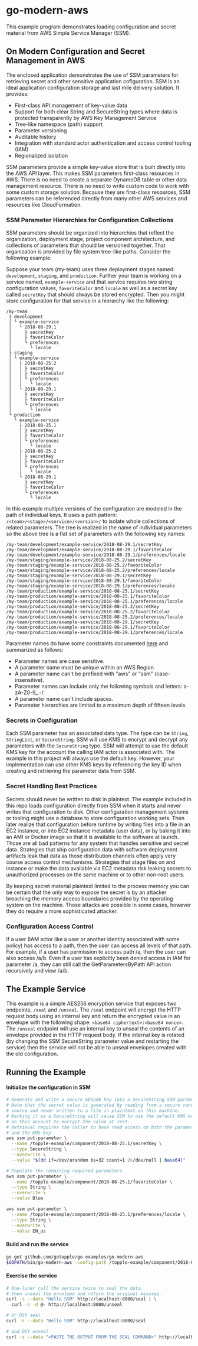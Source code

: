 # go-modern-aws

This example program demonstrates loading configuration and secret material from AWS Simple Service Manager (SSM).

## On Modern Configuration and Secret Management in AWS

The enclosed application demonstrates the use of SSM parameters for retrieving secret and other sensitive application cofiguration.  SSM is an ideal application configuration storage and last mile delivery solution. It provides:

* First-class API management of key-value data
* Support for both clear String and SecureString types where data is protected transparently by AWS Key Management Service
* Tree-like namespace (path) support
* Parameter versioning
* Auditable history
* Integration with standard actor authentication and access control tooling (IAM)
* Regionalized isolation

SSM parameters provide a simple key-value store that is built directly into the AWS API layer. This makes SSM parameters first-class resources in AWS. There is no need to create a separate DynamoDB table or other data management resource. There is no need to write custom code to work with some custom storage solution. Because they are first-class resources, SSM parameters can be referenced directly from many other AWS services and resources like CloudFormation.

### SSM Parameter Hierarchies for Configuration Collections

SSM parameters should be organized into hierarchies that reflect the organization, deployment stage, project component architecture, and collections of parameters that should be versioned together. That organization is provided by file system tree-like paths. Consider the following example:

Suppose your team (my-team) uses three deployment stages named: `development`, `staging`, and `production`. Further your team is working on a service named, `example-service` and that service requires two string configuration values, `favoriteColor` and `locale` as well as a secret key called `secretKey` that should always be stored encrypted.  Then you might store configuration for that service in a hierarchy like the following:

```
/my-team
 ├ development
 │ └ example-service
 │   └ 2018-08-29.1
 │     ├ secretKey
 │     ├ favoriteColor
 │     └ preferences
 │       └ locale
 ├ staging
 │ └ example-service
 │   ├ 2018-08-25.2
 │   │ ├ secretKey
 │   │ ├ favoriteColor
 │   │ └ preferences
 │   │   └ locale
 │   └ 2018-08-29.1
 │     ├ secretKey
 │     ├ favoriteColor
 │     └ preferences
 │       └ locale
 └ production
   └ example-service
     ├ 2018-08-25.1
     │ ├ secretKey
     │ ├ favoriteColor
     │ └ preferences
     │   └ locale
     ├ 2018-08-25.2
     │ ├ secretKey
     │ ├ favoriteColor
     │ └ preferences
     │   └ locale
     └ 2018-08-29.1
       ├ secretKey
       ├ favoriteColor
       └ preferences
         └ locale
```

In this example multiple versions of the configuration are modeled in the path of individual keys. It uses a path pattern: `/<team>/<stage>/<service>/<version>/` to isolate whole collections of related parameters. The tree is realized in the name of individual parameters so the above tree is a flat set of parameters with the following key names:

```
/my-team/development/example-service/2018-08-29.1/secretKey
/my-team/development/example-service/2018-08-29.1/favoriteColor
/my-team/development/example-service/2018-08-29.1/preferences/locale
/my-team/staging/example-service/2018-08-25.2/secretKey
/my-team/staging/example-service/2018-08-25.2/favoriteColor
/my-team/staging/example-service/2018-08-25.2/preferences/locale
/my-team/staging/example-service/2018-08-29.1/secretKey
/my-team/staging/example-service/2018-08-29.1/favoriteColor
/my-team/staging/example-service/2018-08-29.1/preferences/locale
/my-team/production/example-service/2018-08-25.1/secretKey
/my-team/production/example-service/2018-08-25.1/favoriteColor
/my-team/production/example-service/2018-08-25.1/preferences/locale
/my-team/production/example-service/2018-08-25.2/secretKey
/my-team/production/example-service/2018-08-25.2/favoriteColor
/my-team/production/example-service/2018-08-25.2/preferences/locale
/my-team/production/example-service/2018-08-29.1/secretKey
/my-team/production/example-service/2018-08-29.1/favoriteColor
/my-team/production/example-service/2018-08-29.1/preferences/locale
```

Parameter names do have some constraints documented [here](https://docs.aws.amazon.com/systems-manager/latest/userguide/sysman-parameter-name-constraints.html) and summarized as follows:

* Parameter names are case sensitive.
* A parameter name must be unique within an AWS Region
* A parameter name can't be prefixed with "aws" or "ssm" (case-insensitive).
* Parameter names can include only the following symbols and letters: a-zA-Z0-9\_.-/
* A parameter name can't include spaces.
* Parameter hierarchies are limited to a maximum depth of fifteen levels.

### Secrets in Configuration

Each SSM parameter has an associated data type. The type can be `String`, `StringList`, or `SecureString`. SSM will use KMS to encrypt and decrypt any parameters with the `SecureString` type. SSM will attempt to use the default KMS key for the account the calling IAM actor is associated with. The example in this project will always use the default key. However, your implementation can use other KMS keys by referencing the key ID when creating and retrieving the parameter data from SSM.

### Secret Handling Best Practices

Secrets should never be written to disk in plaintext. The example included in this repo loads configuration directly from SSM when it starts and never writes that configuration to disk. Other configuration management systems or tooling might use a database to store configuration working sets. Then later realize that configuration before runtime by writing files into a file in an EC2 instance, or into EC2 instance metadata (user data), or by baking it into an AMI or Docker image so that it is available to the software at launch. Those are all bad patterns for any system that handles sensitive and secret data. Strategies that ship configuration data with software deployment artifacts leak that data as those distribution channels often apply very course access control mechanisms. Strategies that stage files on and instance or make the data available via EC2 metadata risk leaking secrets to unauthorized processes on the same machine or to other non-root users. 

By keeping secret material plaintext limited to the process memory you can be certain that the only way to expose the secret is by an attacker breaching the memory access boundaries provided by the operating system on the machine. Those attacks are possible in some cases, however they do require a more sophisticated attacker.

### Configuration Access Control

If a user (IAM actor like a user or another identity associated with some policy) has access to a path, then the user can access all levels of that path. For example, if a user has permission to access path /a, then the user can also access /a/b. Even if a user has explicitly been denied access in IAM for parameter /a, they can still call the GetParametersByPath API action recursively and view /a/b.

## The Example Service

This example is a simple AES256 encryption service that exposes two endpoints, `/seal` and `/unseal`. The `/seal` endpoint will encrypt the HTTP request body using an internal key and return the encrypted value in an envelope with the following shape: `<base64 ciphertext>:<base64 nonce>`. The `/unseal` endpoint will use an internal key to unseal the contents of an envelope provided in the HTTP request body. If the internal key is rotated (by changing the SSM SecureString parameter value and restarting the service) then the service will not be able to unseal envelopes created with the old configuration.

## Running the Example

#### Initialize the configuration in SSM

```sh
# Generate and write a secure AES256 key into a SecureString SSM parameter.
# Note that the secret value is generated by reading from a secure random
# source and never written to a file in plaintext on this machine.
# Marking it as a SecureString will cause SSM to use the default KMS key
# on this account to encrypt the value at rest.
# Retrieval requires the caller to have read access on both the parameter
# and the KMS key.
aws ssm put-parameter \
  --name /topple-example/component/2018-08-25.1/secretKey \
  --type SecureString \
  --overwrite \
  --value "$(dd if=/dev/urandom bs=32 count=1 2>/dev/null | base64)" 

# Populate the remaining required parameters
aws ssm put-parameter \
  --name /topple-example/component/2018-08-25.1/favoriteColor \
  --type String \
  --overwrite \
  --value Blue

aws ssm put-parameter \
  --name /topple-example/component/2018-08-25.1/preferences/locale \
  --type String \
  --overwrite \
  --value EN_us 
```

#### Build and run the service

```sh
go get github.com/gotopple/go-examples/go-modern-aws
$GOPATH/bin/go-modern-aws -config-path /topple-example/component/2018-08-25.1/
```

#### Exercise the service

```sh
# One-liner call the service twice to seal the data, 
# then unseal the envelope and return the original message.
curl -s --data "Hello SSM" http://localhost:8080/seal | \
  curl -s -d @- http://localhost:8080/unseal

# Or DIY seal
curl -s --data "Hello SSM" http://localhost:8080/seal

# and DIY unseal
curl -s --data "<PASTE THE OUTPUT FROM THE SEAL COMMAND>" http://localhost:8080/unseal
```


